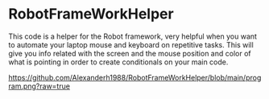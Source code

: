 # RobotFrameWorkHelper
This code is a helper for the Robot framework, very helpful when you want to automate your laptop mouse and keyboard on repetitive tasks. This will give you info related with the screen and the mouse position and color of what is pointing in order to create conditionals on your main code.

https://github.com/Alexanderh1988/RobotFrameWorkHelper/blob/main/program.png?raw=true
